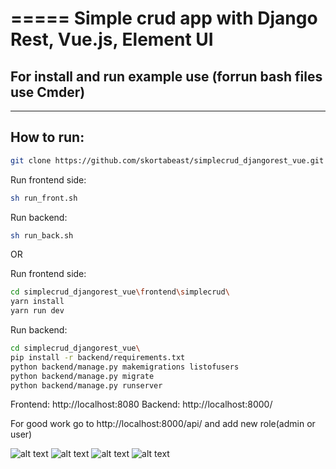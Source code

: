 =====
Simple crud app with Django Rest, Vue.js, Element UI
=====

## For install and run example use (forrun bash files use Cmder)
-----------

## How to run:

```zsh
git clone https://github.com/skortabeast/simplecrud_djangorest_vue.git
```


Run frontend side:
```zsh
sh run_front.sh
```

Run backend:

```zsh
sh run_back.sh
```

OR

Run frontend side:

```zsh
cd simplecrud_djangorest_vue\frontend\simplecrud\
yarn install
yarn run dev
```

Run backend:

```zsh
cd simplecrud_djangorest_vue\
pip install -r backend/requirements.txt
python backend/manage.py makemigrations listofusers
python backend/manage.py migrate
python backend/manage.py runserver
```

Frontend:  http://localhost:8080
Backend: http://localhost:8000/

For good work go to http://localhost:8000/api/ and add new role(admin or user) 

![alt text](https://github.com/skortabeast/simplecrud_djangorest_vue/blob/master/main_form.png)
![alt text](https://github.com/skortabeast/simplecrud_djangorest_vue/blob/master/add_form.png)
![alt text](https://github.com/skortabeast/simplecrud_djangorest_vue/blob/master/delete_page.png)
![alt text](https://github.com/skortabeast/simplecrud_djangorest_vue/blob/master/edit.png)
